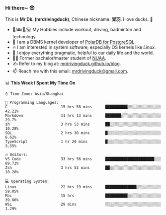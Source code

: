 ### Hi there~ 😎

This is **Mr Dk. (mrdrivingduck)**, Chinese nickname: **棠羽**. I love ducks. 🦆

- 💪/🚘/🏸/💻 My Hobbies include workout, driving, badminton and technology.
- 🍊 I am a DBMS kernel developer of [PolarDB for PostgreSQL](https://github.com/ApsaraDB/PolarDB-for-PostgreSQL).
- 🔥 I am interested in system software, especially OS kernels like *Linux*.
- 🔧 I enjoy everything pragmatic, helpful to our daily life and the world.
- 👨‍🎓 Former bachelor/master student of [NUAA](https://en.wikipedia.org/wiki/Nanjing_University_of_Aeronautics_and_Astronautics).
- ✍ Refer to my blog at: [mrdrivingduck.github.io/blog](https://www.mrdrivingduck.cn/blog/#/).
- 📫 Reach me with this email: [mrdrivingduck@gmail.com](mailto:mrdrivingduck@gmail.com).

<!--START_SECTION:waka-->
📊 **This Week I Spent My Time On** 

```text
⌚︎ Time Zone: Asia/Shanghai

💬 Programming Languages: 
C                        15 hrs 58 mins      ██████████░░░░░░░░░░░░░░░   42.22% 
Markdown                 11 hrs 13 mins      ███████░░░░░░░░░░░░░░░░░░   29.7% 
sh                       3 hrs 53 mins       ██░░░░░░░░░░░░░░░░░░░░░░░   10.28% 
SQL                      2 hrs 30 mins       █░░░░░░░░░░░░░░░░░░░░░░░░   6.62% 
TypeScript               1 hr 20 mins        █░░░░░░░░░░░░░░░░░░░░░░░░   3.55%

🔥 Editors: 
VS Code                  33 hrs 56 mins      ██████████████████████░░░   89.72% 
Zsh                      3 hrs 53 mins       ██░░░░░░░░░░░░░░░░░░░░░░░   10.28%

💻 Operating System: 
Linux                    22 hrs 19 mins      ██████████████░░░░░░░░░░░   59.05% 
Mac                      15 hrs              ██████████░░░░░░░░░░░░░░░   39.66% 
WSL                      29 mins             ░░░░░░░░░░░░░░░░░░░░░░░░░   1.29%

```


<!--END_SECTION:waka-->

<!-- ![Mr Dk.'s GitHub Stats](https://github-readme-stats.vercel.app/api?username=mrdrivingduck&count_private&show_icons=true&theme=buefy) -->

<!-- ![Most Used Languages](https://github-readme-stats.vercel.app/api/top-langs/?username=mrdrivingduck&exclude_repo=mips32-CPU,snort-tcp-socket&theme=buefy&layout=compact&langs_count=10) -->


<!--
**mrdrivingduck/mrdrivingduck** is a ✨ _special_ ✨ repository because its `README.md` (this file) appears on your GitHub profile.

Here are some ideas to get you started:

- 🔭 I’m currently working on ...
- 🌱 I’m currently learning ...
- 👯 I’m looking to collaborate on ...
- 🤔 I’m looking for help with ...
- 💬 Ask me about ...
- 📫 How to reach me: ...
- 😄 Pronouns: ...
- ⚡ Fun fact: ...
-->
